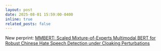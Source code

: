 ```yaml
---
layout: post
date: 2025-08-01 15:59:00-0400
inline: true
related_posts: false
---
```


New perprint: [MMBERT: Scaled Mixture-of-Experts Multimodal BERT for Robust Chinese Hate Speech Detection under Cloaking Perturbations](https://arxiv.org/abs/2508.00760)
